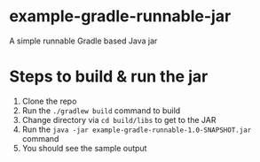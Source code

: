 # example-gradle-runnable-jar
A simple runnable Gradle based Java jar

# Steps to build & run the jar

1) Clone the repo
2) Run the `./gradlew build` command to build
3) Change directory via `cd build/libs` to get to the JAR
4) Run the `java -jar example-gradle-runnable-1.0-SNAPSHOT.jar` command
5) You should see the sample output
